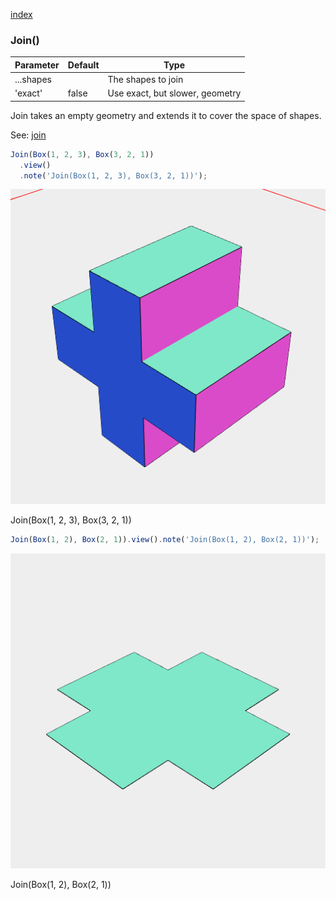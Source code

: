 [index](../../nb/api/index.md)
### Join()
Parameter|Default|Type
---|---|---
...shapes||The shapes to join
'exact'|false|Use exact, but slower, geometry

Join takes an empty geometry and extends it to cover the space of shapes.

See: [join](../../nb/api/join.md)

```JavaScript
Join(Box(1, 2, 3), Box(3, 2, 1))
  .view()
  .note('Join(Box(1, 2, 3), Box(3, 2, 1))');
```

![Image](Join.md.$2.png)

Join(Box(1, 2, 3), Box(3, 2, 1))

```JavaScript
Join(Box(1, 2), Box(2, 1)).view().note('Join(Box(1, 2), Box(2, 1))');
```

![Image](Join.md.$3.png)

Join(Box(1, 2), Box(2, 1))
